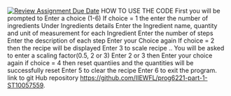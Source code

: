 [![Review Assignment Due Date](https://classroom.github.com/assets/deadline-readme-button-24ddc0f5d75046c5622901739e7c5dd533143b0c8e959d652212380cedb1ea36.svg)](https://classroom.github.com/a/Oa99dRjC)
HOW TO USE THE CODE
First you will be prompted to Enter a choice (1-6)
If choice = 1  the enter the number of ingredients
Under Ingredients details Enter the Ingredient name, quantity and unit of measurement for each Ingredient
Enter the number of steps 
Enter the description of each step
Enter your Choice again
If choice = 2 then the recipe will be displayed 
Enter 3 to scale recipe .. You will be asked to enter a scaling factor(0.5, 2 or 3)
Enter 2 or 3 then Enter your choice again
if choice = 4 then reset quantiies and the quantities will be successfully reset
Enter 5 to clear the recipe
Enter 6 to exit the program.
link to git Hub repository https://github.com/IIEWFL/prog6221-part-1-ST10057559.
